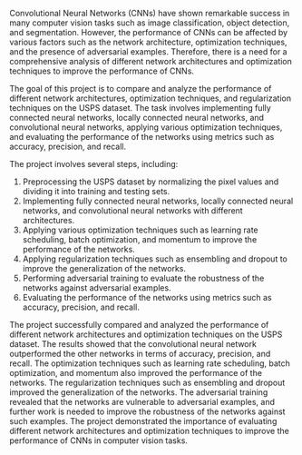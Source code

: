 Convolutional Neural Networks (CNNs) have shown remarkable success in many computer vision tasks such as image classification, object detection, and segmentation. However, the performance of CNNs can be affected by various factors such as the network architecture, optimization techniques, and the presence of adversarial examples. Therefore, there is a need for a comprehensive analysis of different network architectures and optimization techniques to improve the performance of CNNs.


The goal of this project is to compare and analyze the performance of different network architectures, optimization techniques, and regularization techniques on the USPS dataset. The task involves implementing fully connected neural networks, locally connected neural networks, and convolutional neural networks, applying various optimization techniques, and evaluating the performance of the networks using metrics such as accuracy, precision, and recall.


The project involves several steps, including:

1. Preprocessing the USPS dataset by normalizing the pixel values and dividing it into training and testing sets.
2. Implementing fully connected neural networks, locally connected neural networks, and convolutional neural networks with different architectures.
3. Applying various optimization techniques such as learning rate scheduling, batch optimization, and momentum to improve the performance of the networks.
4. Applying regularization techniques such as ensembling and dropout to improve the generalization of the networks.
5. Performing adversarial training to evaluate the robustness of the networks against adversarial examples.
6. Evaluating the performance of the networks using metrics such as accuracy, precision, and recall.


The project successfully compared and analyzed the performance of different network architectures and optimization techniques on the USPS dataset. The results showed that the convolutional neural network outperformed the other networks in terms of accuracy, precision, and recall. The optimization techniques such as learning rate scheduling, batch optimization, and momentum also improved the performance of the networks. The regularization techniques such as ensembling and dropout improved the generalization of the networks. The adversarial training revealed that the networks are vulnerable to adversarial examples, and further work is needed to improve the robustness of the networks against such examples. The project demonstrated the importance of evaluating different network architectures and optimization techniques to improve the performance of CNNs in computer vision tasks.
